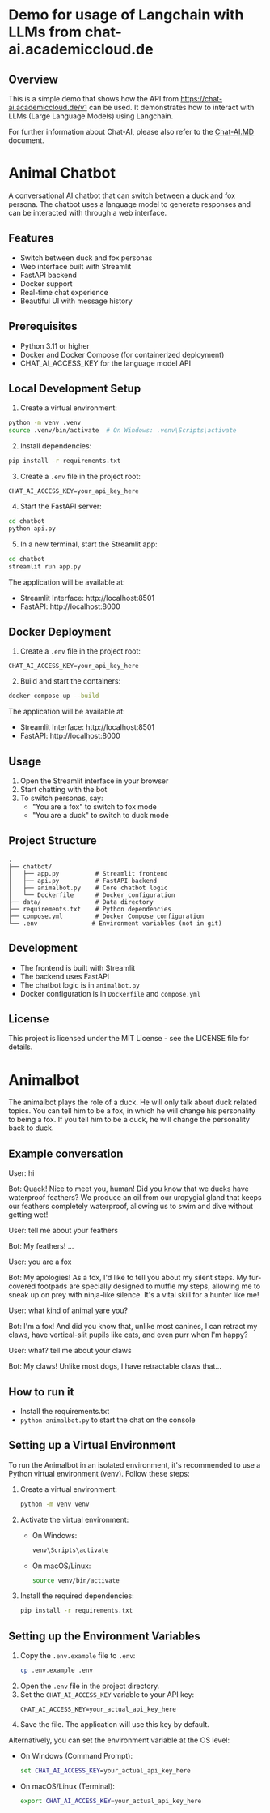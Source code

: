 # Demo for usage of Langchain with LLMs from chat-ai.academiccloud.de
## Overview

This is a simple demo that shows how the API from https://chat-ai.academiccloud.de/v1 can be used. 
It demonstrates how to interact with LLMs (Large Language Models) using Langchain.

For further information about Chat-AI, please also refer to the [Chat-AI.MD](/Chat-AI.md) document.

# Animal Chatbot

A conversational AI chatbot that can switch between a duck and fox persona. The chatbot uses a language model to generate responses and can be interacted with through a web interface.

## Features

- Switch between duck and fox personas
- Web interface built with Streamlit
- FastAPI backend
- Docker support
- Real-time chat experience
- Beautiful UI with message history

## Prerequisites

- Python 3.11 or higher
- Docker and Docker Compose (for containerized deployment)
- CHAT_AI_ACCESS_KEY for the language model API

## Local Development Setup

1. Create a virtual environment:
```bash
python -m venv .venv
source .venv/bin/activate  # On Windows: .venv\Scripts\activate
```

2. Install dependencies:
```bash
pip install -r requirements.txt
```

3. Create a `.env` file in the project root:
```
CHAT_AI_ACCESS_KEY=your_api_key_here
```

4. Start the FastAPI server:
```bash
cd chatbot
python api.py
```

5. In a new terminal, start the Streamlit app:
```bash
cd chatbot
streamlit run app.py
```

The application will be available at:
- Streamlit Interface: http://localhost:8501
- FastAPI: http://localhost:8000

## Docker Deployment

1. Create a `.env` file in the project root:
```
CHAT_AI_ACCESS_KEY=your_api_key_here
```

2. Build and start the containers:
```bash
docker compose up --build
```

The application will be available at:
- Streamlit Interface: http://localhost:8501
- FastAPI: http://localhost:8000

## Usage

1. Open the Streamlit interface in your browser
2. Start chatting with the bot
3. To switch personas, say:
   - "You are a fox" to switch to fox mode
   - "You are a duck" to switch to duck mode

## Project Structure

```
.
├── chatbot/
│   ├── app.py          # Streamlit frontend
│   ├── api.py          # FastAPI backend
│   ├── animalbot.py    # Core chatbot logic
│   └── Dockerfile      # Docker configuration
├── data/               # Data directory
├── requirements.txt    # Python dependencies
├── compose.yml         # Docker Compose configuration
└── .env               # Environment variables (not in git)
```

## Development

- The frontend is built with Streamlit
- The backend uses FastAPI
- The chatbot logic is in `animalbot.py`
- Docker configuration is in `Dockerfile` and `compose.yml`

## License

This project is licensed under the MIT License - see the LICENSE file for details.

# Animalbot

The animalbot plays the role of a duck. He will only talk about duck related topics. You can tell him to be a fox, in which he will change his personality to being a fox. If you tell him to be a duck, he will change the personality back to duck.

## Example conversation

User: hi

Bot: Quack! Nice to meet you, human! Did you know that we ducks have waterproof feathers? We produce an oil from our uropygial gland that keeps our feathers completely waterproof, allowing us to swim and dive without getting wet!

User: tell me about your feathers

Bot: My feathers! ...

User: you are a fox

Bot: My apologies! As a fox, I'd like to tell you about my silent steps. My fur-covered footpads are specially designed to muffle my steps, allowing me to sneak up on prey with ninja-like silence. It's a vital skill for a hunter like me!

User: what kind of animal yare you?

Bot: I'm a fox! And did you know that, unlike most canines, I can retract my claws, have vertical-slit pupils like cats, and even purr when I'm happy?

User: what? tell me about your claws

Bot: My claws! Unlike most dogs, I have retractable claws that...

## How to run it

* Install the requirements.txt
* `python animalbot.py` to start the chat on the console

## Setting up a Virtual Environment

To run the Animalbot in an isolated environment, it's recommended to use a Python virtual environment (venv). Follow these steps:

1. Create a virtual environment:
   ```bash
   python -m venv venv
   ```

2. Activate the virtual environment:
   - On Windows:
     ```bash
     venv\Scripts\activate
     ```
   - On macOS/Linux:
     ```bash
     source venv/bin/activate
     ```

3. Install the required dependencies:
   ```bash
   pip install -r requirements.txt
   ```

## Setting up the Environment Variables

1. Copy the `.env.example` file to `.env`:
   ```bash
   cp .env.example .env
   ```
2. Open the `.env` file in the project directory.
3. Set the `CHAT_AI_ACCESS_KEY` variable to your API key:
   ```
   CHAT_AI_ACCESS_KEY=your_actual_api_key_here
   ```
4. Save the file. The application will use this key by default.

Alternatively, you can set the environment variable at the OS level:

- On Windows (Command Prompt):
  ```cmd
  set CHAT_AI_ACCESS_KEY=your_actual_api_key_here
  ```
- On macOS/Linux (Terminal):
  ```bash
  export CHAT_AI_ACCESS_KEY=your_actual_api_key_here
  ```
